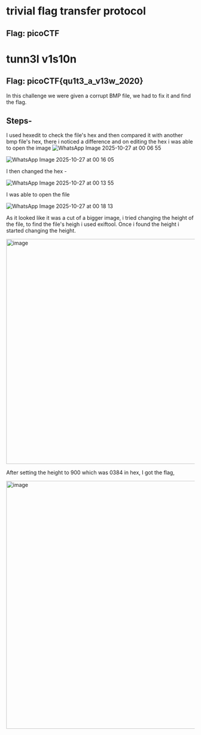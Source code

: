 # trivial flag transfer protocol
## Flag: picoCTF
# tunn3l v1s10n
## Flag: picoCTF{qu1t3_a_v13w_2020}
In this challenge we were given a corrupt BMP file, we had to fix it and find the flag.
## Steps- 
I used hexedit to check the file's hex and then compared it with another bmp file's hex, there i noticed a difference
and on editing the hex i was able to open the image
![WhatsApp Image 2025-10-27 at 00 06 55](https://github.com/user-attachments/assets/9f36fbbf-780c-43bc-b14b-78c76764b49e)

![WhatsApp Image 2025-10-27 at 00 16 05](https://github.com/user-attachments/assets/7d71fb64-51c6-40dc-832e-03fd82854d50)

I then changed the hex - 

![WhatsApp Image 2025-10-27 at 00 13 55](https://github.com/user-attachments/assets/25b00bd8-4022-41a6-babe-015f5a10b1b9)

I was able to open the file 

![WhatsApp Image 2025-10-27 at 00 18 13](https://github.com/user-attachments/assets/6ec336fe-8252-4877-85f5-30aa3d8a7cb9)

As it looked like it was a cut of a bigger image, i tried changing the height of the file, to find the file's heigh
i used exiftool. Once i found the height i started changing the height. 

<img width="544" height="599" alt="image" src="https://github.com/user-attachments/assets/a16732fc-50d0-4e2a-8667-e8a5728a4426" />

After setting the height to 900 which was 0384 in hex, I got the flag,

<img width="723" height="660" alt="image" src="https://github.com/user-attachments/assets/8f7b1896-41f4-4d10-8aea-6210891c1a23" />


